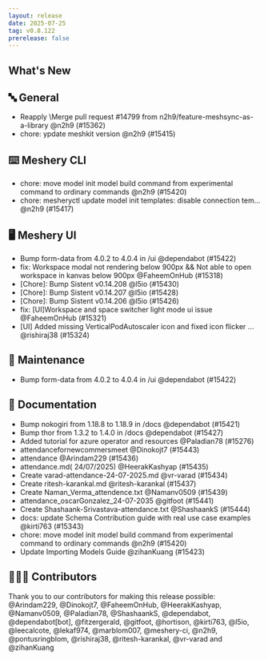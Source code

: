 ```yaml
---
layout: release
date: 2025-07-25
tag: v0.8.122
prerelease: false
---
```


## What's New
## 🔤 General
- Reapply \Merge pull request #14799 from n2h9/feature-meshsync-as-a-library @n2h9 (#15362)
- chore: ypdate meshkit version @n2h9 (#15415)

## ⌨️ Meshery CLI

- chore: move model init model build command from experimental command to ordinary commands @n2h9 (#15420)
- chore: mesheryctl update model init templates: disable connection tem… @n2h9 (#15417)

## 🖥 Meshery UI

- Bump form-data from 4.0.2 to 4.0.4 in /ui @dependabot (#15422)
- fix: Workspace modal not rendering below 900px && Not able to open workspace in kanvas below 900px @FaheemOnHub (#15318)
- \[Chore\]: Bump Sistent v0.14.208 @l5io (#15430)
- \[Chore\]: Bump Sistent v0.14.207 @l5io (#15428)
- \[Chore\]: Bump Sistent v0.14.206 @l5io (#15426)
- fix: \[UI\]Workspace and space switcher light mode ui issue  @FaheemOnHub (#15321)
- \[UI\] Added missing VerticalPodAutoscaler icon and fixed icon flicker … @rishiraj38 (#15324)

## 🧰 Maintenance

- Bump form-data from 4.0.2 to 4.0.4 in /ui @dependabot (#15422)

## 📖 Documentation

- Bump nokogiri from 1.18.8 to 1.18.9 in /docs @dependabot (#15421)
- Bump thor from 1.3.2 to 1.4.0 in /docs @dependabot (#15427)
- Added tutorial for azure operator and resources @Paladian78 (#15276)
- attendancefornewcommersmeet @Dinokojt7 (#15443)
- attendance @Arindam229 (#15436)
-  attendance.md( 24/07/2025) @HeerakKashyap (#15435)
- Create varad-attendance-24-07-2025.md @vr-varad (#15434)
- Create ritesh-karankal.md @ritesh-karankal (#15437)
- Create Naman_Verma_attendence.txt @Namanv0509 (#15439)
- attendance_oscarGonzalez_24-07-2035 @gitfoot (#15441)
- Create Shashaank-Srivastava-attendance.txt @ShashaankS (#15444)
- docs: update Schema Contribution guide with real use case examples @kirti763 (#15343)
- chore: move model init model build command from experimental command to ordinary commands @n2h9 (#15420)
- Update Importing Models Guide @zihanKuang (#15423)

## 👨🏽‍💻 Contributors

Thank you to our contributors for making this release possible:
@Arindam229, @Dinokojt7, @FaheemOnHub, @HeerakKashyap, @Namanv0509, @Paladian78, @ShashaankS, @dependabot, @dependabot\[bot\], @fitzergerald, @gitfoot, @hortison, @kirti763, @l5io, @leecalcote, @lekaf974, @marblom007, @meshery-ci, @n2h9, @pontusringblom, @rishiraj38, @ritesh-karankal, @vr-varad and @zihanKuang

